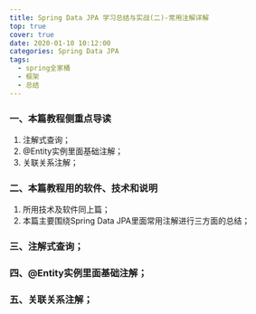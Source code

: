 ```yaml
---
title: Spring Data JPA 学习总结与实战(二)-常用注解详解
top: true
cover: true
date: 2020-01-10 10:12:00
categories: Spring Data JPA
tags:
  - spring全家桶
  - 框架
  - 总结
---
```


### 一、本篇教程侧重点导读
1. 注解式查询；
2. @Entity实例里面基础注解；
3. 关联关系注解；

### 二、本篇教程用的软件、技术和说明
1. 所用技术及软件同上篇；
2. 本篇主要围绕Spring Data JPA里面常用注解进行三方面的总结；

### 三、注解式查询；




### 四、@Entity实例里面基础注解；





### 五、关联关系注解；

























